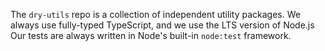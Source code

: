 The `dry-utils` repo is a collection of independent utility packages.
We always use fully-typed TypeScript, and we use the LTS version of Node.js
Our tests are always written in Node's built-in `node:test` framework.
